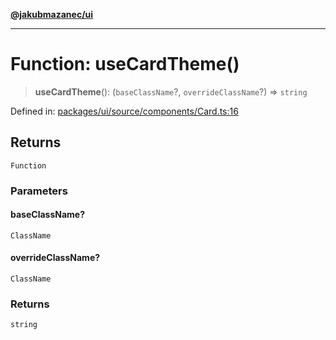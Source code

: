 [**@jakubmazanec/ui**](../README.md)

---

# Function: useCardTheme()

> **useCardTheme**(): (`baseClassName`?, `overrideClassName`?) => `string`

Defined in:
[packages/ui/source/components/Card.ts:16](https://github.com/jakubmazanec/tools/blob/797379ce98752dc838b82c8398e04d90c58ce9e7/packages/ui/source/components/Card.ts#L16)

## Returns

`Function`

### Parameters

#### baseClassName?

`ClassName`

#### overrideClassName?

`ClassName`

### Returns

`string`
